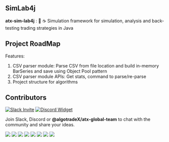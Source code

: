 SimLab4j
----------------------------------------------------------
**atx-sim-lab4j** : 🔬 ☕ Simulation framework for simulation, analysis and back-testing trading strategies in Java



Project RoadMap
----------------------------------------------------------
Features:
1. CSV parser module: Parse CSV from file location and build in-memory BarSeries and save using Object Pool pattern
1. CSV parser module APIs: Get stats, command to parse/re-parse
1. Project structure for algorithms



Contributors
----------------------------------------------------------
[![Slack Invite](https://img.shields.io/badge/slack-@AlgoTradeX/general-yellow.svg?logo=slack)](https://join.slack.com/t/algotradex/shared_invite/zt-gjqyf5yt-J~_KtukjhrwByL6JeOSSbA) 
[![Discord Widget](https://img.shields.io/discord/724039474866159706?label=Discord&style=flat-square&logo=discord&logoColor=white)](https://discord.gg/bfDwgVb)

Join Slack, Discord or **@algotradeX/atx-global-team** to chat with the community and share your ideas.

[![](https://sourcerer.io/fame/pritam001/algotradeX/atx-sim-lab4j/images/0)](https://sourcerer.io/fame/pritam001/algotradeX/atx-sim-lab4j/links/0)
[![](https://sourcerer.io/fame/pritam001/algotradeX/atx-sim-lab4j/images/1)](https://sourcerer.io/fame/pritam001/algotradeX/atx-sim-lab4j/links/1)
[![](https://sourcerer.io/fame/pritam001/algotradeX/atx-sim-lab4j/images/2)](https://sourcerer.io/fame/pritam001/algotradeX/atx-sim-lab4j/links/2)
[![](https://sourcerer.io/fame/pritam001/algotradeX/atx-sim-lab4j/images/3)](https://sourcerer.io/fame/pritam001/algotradeX/atx-sim-lab4j/links/3)
[![](https://sourcerer.io/fame/pritam001/algotradeX/atx-sim-lab4j/images/4)](https://sourcerer.io/fame/pritam001/algotradeX/atx-sim-lab4j/links/4)
[![](https://sourcerer.io/fame/pritam001/algotradeX/atx-sim-lab4j/images/5)](https://sourcerer.io/fame/pritam001/algotradeX/atx-sim-lab4j/links/5)
[![](https://sourcerer.io/fame/pritam001/algotradeX/atx-sim-lab4j/images/6)](https://sourcerer.io/fame/pritam001/algotradeX/atx-sim-lab4j/links/6)
[![](https://sourcerer.io/fame/pritam001/algotradeX/atx-sim-lab4j/images/7)](https://sourcerer.io/fame/pritam001/algotradeX/atx-sim-lab4j/links/7)


